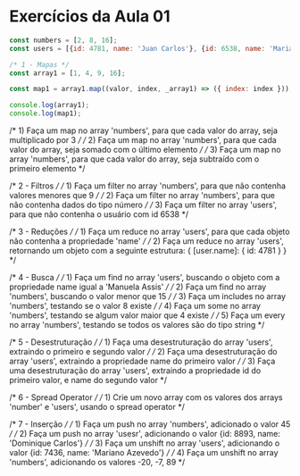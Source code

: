 # Exercícios da Aula 01

```js
const numbers = [2, 8, 16];
const users = [{id: 4781, name: 'Juan Carlos'}, {id: 6538, name: 'Maria Benita'}, {id: 3874, name: 'Manuela Assis'}];

/* 1 - Mapas */
const array1 = [1, 4, 9, 16];

const map1 = array1.map((valor, index, _array1) => ({ index: index }));

console.log(array1);
console.log(map1);

```


/* 1) Faça um map no array 'numbers', para que cada valor do array, seja multiplicado por 3 */
/* 2) Faça um map no array 'numbers', para que cada valor do array, seja somado com o último elemento */
/* 3) Faça um map no array 'numbers', para que cada valor do array, seja subtraído com o primeiro elemento */

/* 2 - Filtros */
/* 1) Faça um filter no array 'numbers', para que não contenha valores menores que 9 */
/* 2) Faça um filter no array 'numbers', para que não contenha dados do tipo número */
/* 3) Faça um filter no array 'users', para que não contenha o usuário com id 6538 */

/* 3 - Reduções */
/* 1) Faça um reduce no array 'users', para que cada objeto não contenha a propriedade 'name' */
/* 2) Faça um reduce no array 'users', retornando um objeto com a seguinte estrutura: { [user.name]: { id: 4781 } } */

/* 4 - Busca */
/* 1) Faça um find no array 'users', buscando o objeto com a propriedade name igual a 'Manuela Assis' */
/* 2) Faça um find no array 'numbers', buscando o valor menor que 15 */
/* 3) Faça um includes no array 'numbers', testando se o valor 8 existe */
/* 4) Faça um some no array 'numbers', testando se algum valor maior que 4 existe */
/* 5) Faça um every no array 'numbers', testando se todos os valores são do tipo string */

/* 5 - Desestruturação */
/* 1) Faça uma desestruturação do array 'users', extraindo o primeiro e segundo valor */
/* 2) Faça uma desestruturação do array 'users', extraindo a propriedade name do primeiro valor */
/* 3) Faça uma desestruturação do array 'users', extraindo a propriedade id do primeiro valor, e name do segundo valor */

/* 6 - Spread Operator */
/* 1) Crie um novo array com os valores dos arrays 'number' e 'users', usando o spread operator */

/* 7 - Inserção */
/* 1) Faça um push no array 'numbers', adicionado o valor 45 */
/* 2) Faça um push no array 'usesr', adicionando o valor {id: 8893, name: 'Dominique Carlos'} */
/* 3) Faça um unshift no array 'users', adicionando o valor {id: 7436, name: 'Mariano Azevedo'} */
/* 4) Faça um unshift no array 'numbers', adicionando os valores -20, -7, 89 */